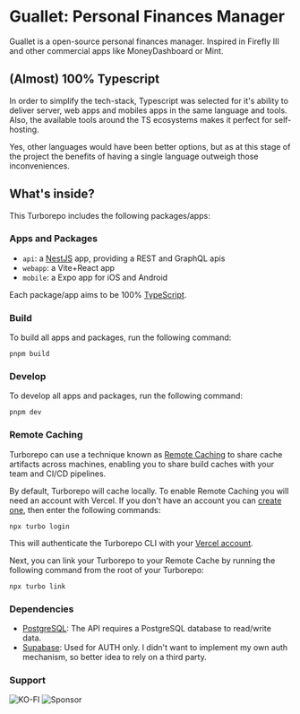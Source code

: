 # Guallet: Personal Finances Manager

Guallet is a open-source personal finances manager. Inspired in Firefly III and other commercial apps like MoneyDashboard or Mint.

## (Almost) 100% Typescript

In order to simplify the tech-stack, Typescript was selected for it's ability to deliver server, web apps and mobiles apps in the same language and tools.
Also, the available tools around the TS ecosystems makes it perfect for self-hosting.

Yes, other languages would have been better options, but as at this stage of the project the benefits of having a single language outweigh those inconveniences.

## What's inside?

This Turborepo includes the following packages/apps:

### Apps and Packages

- `api`: a [NestJS](https://nestjs.com/) app, providing a REST and GraphQL apis
- `webapp`: a Vite+React app
- `mobile`: a Expo app for iOS and Android

Each package/app aims to be 100% [TypeScript](https://www.typescriptlang.org/).

### Build

To build all apps and packages, run the following command:

```
pnpm build
```

### Develop

To develop all apps and packages, run the following command:

```
pnpm dev
```

### Remote Caching

Turborepo can use a technique known as [Remote Caching](https://turbo.build/repo/docs/core-concepts/remote-caching) to share cache artifacts across machines, enabling you to share build caches with your team and CI/CD pipelines.

By default, Turborepo will cache locally. To enable Remote Caching you will need an account with Vercel. If you don't have an account you can [create one](https://vercel.com/signup), then enter the following commands:

```
npx turbo login
```

This will authenticate the Turborepo CLI with your [Vercel account](https://vercel.com/docs/concepts/personal-accounts/overview).

Next, you can link your Turborepo to your Remote Cache by running the following command from the root of your Turborepo:

```
npx turbo link
```

### Dependencies

- [PostgreSQL](https://www.postgresql.org/): The API requires a PostgreSQL database to read/write data.
- [Supabase](https://supabase.com/): Used for AUTH only. I didn't want to implement my own auth mechanism, so better idea to rely on a third party.

### Support

![KO-FI](https://img.shields.io/badge/Ko--fi-F16061?style=for-the-badge&logo=ko-fi&logoColor=white)
![Sponsor](https://img.shields.io/badge/sponsor-30363D?style=for-the-badge&logo=GitHub-Sponsors&logoColor=#white)
